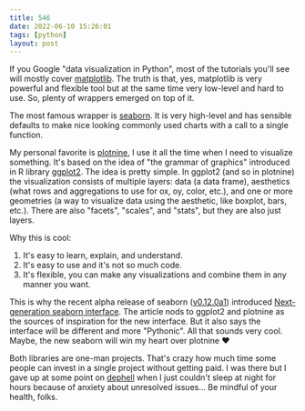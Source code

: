 ```yaml
---
title: 546
date: 2022-06-10 15:26:01
tags: [python]
layout: post
---
```


If you Google "data visualization in Python", most of the tutorials you'll see will mostly cover [matplotlib](https://matplotlib.org/). The truth is that, yes, matplotlib is very powerful and flexible tool but at the same time very low-level and hard to use. So, plenty of wrappers emerged on top of it.

The most famous wrapper is [seaborn](https://seaborn.pydata.org/). It is very high-level and has sensible defaults to make nice looking commonly used charts with a call to a single function.

My personal favorite is [plotnine](https://github.com/has2k1/plotnine), I use it all the time when I need to visualize something. It's based on the idea of "the grammar of graphics" introduced in R library [ggplot2](https://ggplot2.tidyverse.org/). The idea is pretty simple. In ggplot2 (and so in plotnine) the visualization consists of multiple layers: data (a data frame), aesthetics (what rows and aggregations to use for ox, oy, color, etc.), and one or more geometries (a way to visualize data using the aesthetic, like boxplot, bars, etc.). There are also "facets", "scales", and "stats", but they are also just layers.

Why this is cool:

1. It's easy to learn, explain, and understand.
2. It's easy to use and it's not so much code.
3. It's flexible, you can make any visualizations and combine them in any manner you want.

This is why the recent alpha release of seaborn ([v0.12.0a1](https://github.com/mwaskom/seaborn/releases/tag/v0.12.0a1)) introduced [Next-generation seaborn interface](http://seaborn.pydata.org/nextgen/). The article nods to ggplot2 and plotnine as the sources of inspiration for the new interface. But it also says the interface will be different and more "Pythonic". All that sounds very cool. Maybe, the new seaborn will win my heart over plotnine ❤️

Both libraries are one-man projects. That's crazy how much time some people can invest in a single project without getting paid. I was there but I gave up at some point on [dephell](https://github.com/dephell/dephell) when I just couldn't sleep at night for hours because of anxiety about unresolved issues... Be mindful of your health, folks.
